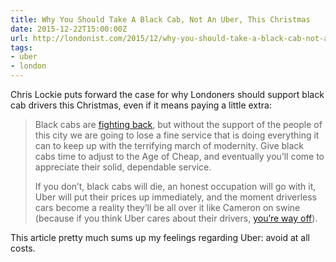 ```yaml
---
title: Why You Should Take A Black Cab, Not An Uber, This Christmas
date: 2015-12-22T15:00:00Z
url: http://londonist.com/2015/12/why-you-should-take-a-black-cab-not-an-uber-this-christmas
tags:
- uber
- london
---
```

Chris Lockie puts forward the case for why Londoners should support black cab drivers this Christmas, even if it means paying a little extra:

> Black cabs are [fighting back][1], but without the support of the people of this city we are going to lose a fine service that is doing everything it can to keep up with the terrifying march of modernity. Give black cabs time to adjust to the Age of Cheap, and eventually you’ll come to appreciate their solid, dependable service.
>
> If you don’t, black cabs will die, an honest occupation will go with it, Uber will put their prices up immediately, and the moment driverless cars become a reality they’ll be all over it like Cameron on swine (because if you think Uber cares about their drivers, [you’re way off][2]).

This article pretty much sums up my feelings regarding Uber: avoid at all costs.

[1]: http://www.standard.co.uk/news/transport/black-cabs-are-better-for-capital-claim-drivers-in-new-campaign-a3137751.html
[2]: https://www.bbc.co.uk/news/business-34733862
